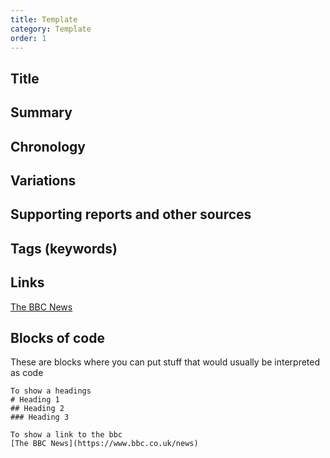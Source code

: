 ```yaml
---
title: Template
category: Template
order: 1
---
```

## Title
## Summary
## Chronology
## Variations
## Supporting reports and other sources
## Tags (keywords)

##  Links
[The BBC News](https://www.bbc.co.uk/news)

## Blocks of code
These are blocks where you can put stuff that would usually be interpreted as code

```
To show a headings
# Heading 1
## Heading 2
### Heading 3

To show a link to the bbc
[The BBC News](https://www.bbc.co.uk/news)
```

